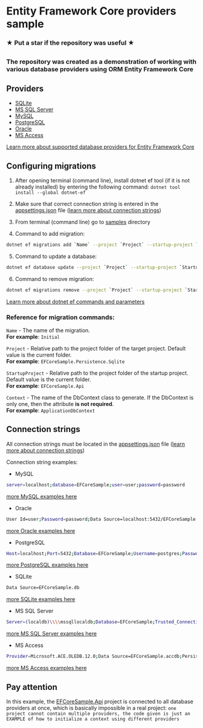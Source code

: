 # Entity Framework Core providers sample

### ★ Put a star if the repository was useful ★

##

### The repository was created as a demonstration of working with various database providers using ORM Entity Framework Core

## Providers
* [SQLite](https://www.sqlite.org)
* [MS SQL Server](https://www.microsoft.com/en-us/sql-server)
* [MySQL](https://www.mysql.com)
* [PostgreSQL](https://www.postgresql.org)
* [Oracle](https://www.oracle.com/database)
* [MS Access](https://www.microsoft.com/en-us/microsoft-365/access)

[Learn more about supported database providers for Entity Framework Core](https://learn.microsoft.com/en-us/ef/core/providers)

## Configuring migrations

1. After opening terminal (command line), install dotnet ef tool (if it is not already installed) by entering the following command:
`dotnet tool install --global dotnet-ef`

2. Make sure that correct connection string is entered in the [appsettings.json](https://github.com/dkolzenov/efcore-samples/blob/main/samples/EFCoreSample.Api/appsettings.json) file ([learn more about connection strings](https://learn.microsoft.com/en-us/ef/core/miscellaneous/connection-strings))

3. From terminal (command line) go to [samples](https://github.com/dkolzenov/efcore-samples/tree/main/samples) directory

4. Command to add migration:
```bash
dotnet ef migrations add `Name` --project `Project` --startup-project `StartupProject` --context `Context`
```

5. Command to update a database:
```bash
dotnet ef database update --project `Project` --startup-project `StartupProject` --context `Context`
```

6. Command to remove migration:
```bash
dotnet ef migrations remove --project `Project` --startup-project `StartupProject` --context `Context`
```

[Learn more about dotnet ef commands and parameters](https://learn.microsoft.com/en-us/ef/core/cli/dotnet)

### Reference for migration commands:

`Name` - The name of the migration.  
__For example__: `Initial`

`Project` - Relative path to the project folder of the target project. Default value is the current folder.  
__For example__: `EFCoreSample.Persistence.Sqlite`

`StartupProject` - Relative path to the project folder of the startup project. Default value is the current folder.  
__For example__: `EFCoreSample.Api`

`Context` - The name of the DbContext class to generate. If the DbContext is only one, then the attribute __is not required__.  
__For example__: `ApplicationDbContext`

## Connection strings

All connection strings must be located in the [appsettings.json](https://github.com/dkolzenov/efcore-samples/blob/main/samples/EFCoreSample.Api/appsettings.json) file ([learn more about connection strings](https://learn.microsoft.com/en-us/ef/core/miscellaneous/connection-strings))

Connection string examples:
* MySQL
```bash
server=localhost;database=EFCoreSample;user=user;password=password
```
[more MySQL examples here](https://www.connectionstrings.com/mysql)

* Oracle
```bash
User Id=user;Password=password;Data Source=localhost:5432/EFCoreSample
```
[more Oracle examples here](https://www.connectionstrings.com/oracle)

* PostgreSQL
```bash
Host=localhost;Port=5432;Database=EFCoreSample;Username=postgres;Password=password
```
[more PostgreSQL examples here](https://www.connectionstrings.com/postgresql)

* SQLite
```bash
Data Source=EFCoreSample.db
```
[more SQLite examples here](https://www.connectionstrings.com/sqlite)

* MS SQL Server  
```bash
Server=(localdb)\\\\mssqllocaldb;Database=EFCoreSample;Trusted_Connection=True;
```
[more MS SQL Server examples here](https://www.connectionstrings.com/sql-server)

* MS Access  
```bash
Provider=Microsoft.ACE.OLEDB.12.0;Data Source=EFCoreSample.accdb;Persist Security Info=False
```
[more MS Access examples here](https://www.connectionstrings.com/access)

## Pay attention
In this example, the [EFCoreSample.Api](https://github.com/dkolzenov/efcore-samples/tree/main/samples/EFCoreSample.Api) project is connected to all database providers at once, which is basically impossible in a real project:
`one project cannot contain multiple providers, the code given is just an EXAMPLE of how to initialize a context using different providers`
